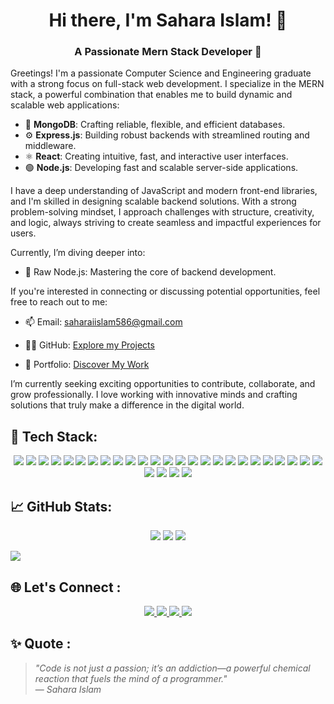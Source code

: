 
<h1 align="center">Hi there, I'm Sahara Islam! 👋</h1>


<h3 align="center"> A Passionate Mern Stack Developer 💫 </h3>

<p>Greetings! I'm a passionate Computer Science and Engineering graduate with a strong focus on full-stack web development. I specialize in the MERN stack, a powerful combination that enables me to build dynamic and scalable web applications:
  
- 🧩 **MongoDB**: Crafting reliable, flexible, and efficient databases.
- ⚙️ **Express.js**: Building robust backends with streamlined routing and middleware.
- ⚛️ **React**: Creating intuitive, fast, and interactive user interfaces.
- 🟢 **Node.js**: Developing fast and scalable server-side applications.

I have a deep understanding of JavaScript and modern front-end libraries, and I'm skilled in designing scalable backend solutions. With a strong problem-solving mindset, I approach challenges with structure, creativity, and logic, always striving to create seamless and impactful experiences for users.

Currently, I’m diving deeper into:
- 🌱 Raw Node.js: Mastering the core of backend development.

If you're interested in connecting or discussing potential opportunities, feel free to reach out to me:

- 📫 Email: <a href="mailto:saharaiislam586@gmail.com" target="_blank">saharaiislam586@gmail.com</a>
- 👨‍💻 GitHub: <a href="https://github.com/Sahara138" target="_blank">Explore my Projects</a>

- 📄 Portfolio: <a href="https://saharaiislam-portfolio.netlify.app" target="_blank">Discover My Work</a>

I’m currently seeking exciting opportunities to contribute, collaborate, and grow professionally. I love working with innovative minds and crafting solutions that truly make a difference in the digital world.

## 🔧 Tech Stack:

<p align="center">
  <img src="https://img.shields.io/badge/c-%2300599C.svg?style=for-the-badge&logo=c&logoColor=white" />
  <img src="https://img.shields.io/badge/c++-%2300599C.svg?style=for-the-badge&logo=c%2B%2B&logoColor=white" />
  <img src="https://img.shields.io/badge/java-%23ED8B00.svg?style=for-the-badge&logo=openjdk&logoColor=white" />
  <img src="https://img.shields.io/badge/python-3670A0?style=for-the-badge&logo=python&logoColor=ffdd54" />
  <img src="https://img.shields.io/badge/JavaScript-F7DF1E?style=for-the-badge&logo=javascript&logoColor=black" />
  <img src="https://img.shields.io/badge/html5-%23E34F26.svg?style=for-the-badge&logo=html5&logoColor=white" />
  <img src="https://img.shields.io/badge/css3-%231572B6.svg?style=for-the-badge&logo=css3&logoColor=white" />
  <img src="https://img.shields.io/badge/SASS-hotpink.svg?style=for-the-badge&logo=SASS&logoColor=white" />
  <img src="https://img.shields.io/badge/tailwindcss-%2338B2AC.svg?style=for-the-badge&logo=tailwind-css&logoColor=white" />
  <img src="https://img.shields.io/badge/daisyui-5A0EF8?style=for-the-badge&logo=daisyui&logoColor=white" />
  <img src="https://img.shields.io/badge/MUI-%230081CB.svg?style=for-the-badge&logo=mui&logoColor=white" />
  <img src="https://img.shields.io/badge/vite-%23646CFF.svg?style=for-the-badge&logo=vite&logoColor=white" />
  <img src="https://img.shields.io/badge/React-20232A?style=for-the-badge&logo=react&logoColor=61DAFB" />
  <img src="https://img.shields.io/badge/redux-%23593d88.svg?style=for-the-badge&logo=redux&logoColor=white" />
  <img src="https://img.shields.io/badge/firebase-a08021?style=for-the-badge&logo=firebase&logoColor=ffcd34" />
  <img src="https://img.shields.io/badge/Next-black?style=for-the-badge&logo=next.js&logoColor=white" />
  <img src="https://img.shields.io/badge/Framer-black?style=for-the-badge&logo=framer&logoColor=blue" />
  <img src="https://img.shields.io/badge/Node.js-339933?style=for-the-badge&logo=node.js&logoColor=white" />
  <img src="https://img.shields.io/badge/Express.js-000000?style=for-the-badge&logo=express&logoColor=white" />
  <img src="https://img.shields.io/badge/MongoDB-4EA94B?style=for-the-badge&logo=mongodb&logoColor=white" />
  <img src="https://img.shields.io/badge/mysql-4479A1.svg?style=for-the-badge&logo=mysql&logoColor=white" />
  <img src="https://img.shields.io/badge/Postman-FF6C37?style=for-the-badge&logo=postman&logoColor=white" />
  <img src="https://img.shields.io/badge/Git-F05032?style=for-the-badge&logo=git&logoColor=white" />
  <img src="https://img.shields.io/badge/github-%23121011.svg?style=for-the-badge&logo=github&logoColor=white" />
  <img src="https://img.shields.io/badge/netlify-%23000000.svg?style=for-the-badge&logo=netlify&logoColor=#00C7B7" />
  <img src="https://img.shields.io/badge/Render-%2346E3B7.svg?style=for-the-badge&logo=render&logoColor=white" />
  <img src="https://img.shields.io/badge/Figma-black?style=for-the-badge&logo=figma&logoColor=white" />
  <img src="https://img.shields.io/badge/adobe%20photoshop-%2331A8FF.svg?style=for-the-badge&logo=adobe%20photoshop&logoColor=white" />
  <img src="https://img.shields.io/badge/Canva-%2300C4CC.svg?style=for-the-badge&logo=Canva&logoColor=white" />

</p>


## 📈 GitHub Stats:
<p align="center">
  <img src="https://github-readme-stats.vercel.app/api?username=SaharaIslam&show_icons=true&theme=tokyonight" />
  <img src="https://nirzak-streak-stats.vercel.app/?user=Sahara138&theme=tokyonight&hide_border=false" />
  <img src="https://github-readme-stats.vercel.app/api/top-langs/?username=SaharaIslam&layout=compact&theme=tokyonight" />
</p>


[![](https://visitcount.itsvg.in/api?id=Sahara138&icon=0&color=0)](https://visitcount.itsvg.in)

## 🌐 Let's Connect :

<p align="center">
  <a href="https://saharaiislam-portfolio.netlify.app" target="_blank">
    <img src="https://img.shields.io/badge/Portfolio-%2300FFD1.svg?style=for-the-badge&logo=internet-explorer&logoColor=white" />
  </a>
  <a href="https://www.linkedin.com/in/sahara-islam-9579291b3" target="_blank">
    <img src="https://img.shields.io/badge/LinkedIn-%230077B5.svg?style=for-the-badge&logo=linkedin&logoColor=white" />
  </a>
  <a href="https://www.facebook.com/saharaiislam586" target="_blank">
    <img src="https://img.shields.io/badge/Facebook-%231DA1F2.svg?style=for-the-badge&logo=facebook&logoColor=white" />
  </a>
  <a href="mailto:saharaiislam586@gmail.com" target="_blank">
    <img src="https://img.shields.io/badge/Email-D14836?style=for-the-badge&logo=gmail&logoColor=white" />
  </a>
</p>

## ✨ Quote :

> _"Code is not just a passion; it’s an addiction—a powerful chemical reaction that fuels the mind of a programmer."_  
> — *Sahara Islam*
